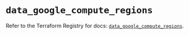 # `data_google_compute_regions`

Refer to the Terraform Registry for docs: [`data_google_compute_regions`](https://registry.terraform.io/providers/hashicorp/google/5.43.0/docs/data-sources/compute_regions).
